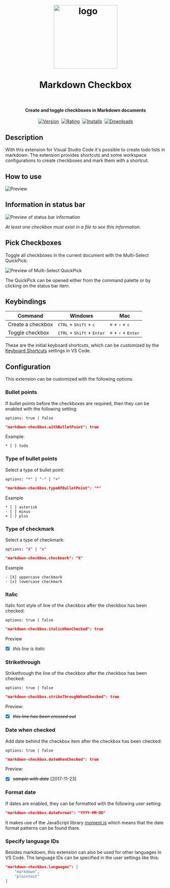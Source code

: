 <h1 align="center">
  <br>
    <img src="https://raw.githubusercontent.com/PKief/vscode-markdown-checkbox/main/logo.png" alt="logo" width="200">
  <br><br>
  Markdown Checkbox
  <br>
  <br>
</h1>

<h4 align="center">Create and toggle checkboxes in Markdown documents</h4>

<p align="center">
    <a href="https://marketplace.visualstudio.com/items?itemName=PKief.markdown-checkbox"><img src="https://vsmarketplacebadges.dev/version/PKief.markdown-checkbox.svg?style=for-the-badge&colorA=252526&colorB=43A047&label=VERSION" alt="Version"></a>&nbsp;
    <a href="https://marketplace.visualstudio.com/items?itemName=PKief.markdown-checkbox"><img src="https://vsmarketplacebadges.dev/rating-short/PKief.markdown-checkbox.svg?style=for-the-badge&colorA=252526&colorB=43A047&label=Rating" alt="Rating"></a>&nbsp;
    <a href="https://marketplace.visualstudio.com/items?itemName=PKief.markdown-checkbox"><img src="https://vsmarketplacebadges.dev/installs-short/PKief.markdown-checkbox.svg?style=for-the-badge&colorA=252526&colorB=43A047&label=Installs" alt="Installs"></a>&nbsp;
    <a href="https://marketplace.visualstudio.com/items?itemName=PKief.markdown-checkbox"><img src="https://vsmarketplacebadges.dev/downloads-short/PKief.markdown-checkbox.svg?style=for-the-badge&colorA=252526&colorB=43A047&label=Downloads" alt="Downloads"></a>
</p>

## Description

With this extension for Visual Studio Code it's possible to create todo lists in markdown. The extension provides shortcuts and some workspace configurations to create checkboxes and mark them with a shortcut.

## How to use

![Preview](https://raw.githubusercontent.com/PKief/vscode-extension-markdown-checkbox/main/images/preview.gif)

## Information in status bar

![Preview of status bar information](https://raw.githubusercontent.com/PKief/vscode-extension-markdown-checkbox/main/images/statusbar_preview.png)

_At least one checkbox must exist in a file to see this information._

## Pick Checkboxes

Toggle all checkboxes in the current document with the Multi-Select QuickPick:

![Preview of Multi-Select QuickPick](images/pick_checkboxes.gif)

The QuickPick can be opened either from the command palette or by clicking on the status bar item.

## Keybindings

| Command           | Windows                                               | Mac                                            |
| ----------------- | ----------------------------------------------------- | ---------------------------------------------- |
| Create a checkbox | <kbd>CTRL</kbd> + <kbd>Shift</kbd> + <kbd>c</kbd>     | <kbd>⌘</kbd> + <kbd>⇧</kbd> + <kbd>c</kbd>     |
| Toggle checkbox   | <kbd>CTRL</kbd> + <kbd>Shift</kbd> + <kbd>Enter</kbd> | <kbd>⌘</kbd> + <kbd>⇧</kbd> + <kbd>Enter</kbd> |

These are the initial keyboard shortcuts, which can be customized by the [Keyboard Shortcuts](https://code.visualstudio.com/docs/getstarted/keybindings) settings in VS Code.

## Configuration

This extension can be customized with the following options.

### Bullet points

If bullet points before the checkboxes are required, then they can be enabled with the following setting:

    options: true | false

```json
"markdown-checkbox.withBulletPoint": true
```

Example:

```
* [ ] todo
```

### Type of bullet points

Select a type of bullet point:

    options: "*" | "-" | "+"

```json
"markdown-checkbox.typeOfBulletPoint": "*"
```

Example

```
* [ ] asterisk
- [ ] minus
+ [ ] plus
```

### Type of checkmark

Select a type of checkmark:

    options: "X" | "x"

```json
"markdown-checkbox.checkmark": "X"
```

Example

```
- [X] uppercase checkmark
- [x] lowercase checkmark
```

### Italic

Italic font style of line of the checkbox after the checkbox has been checked:

    options: true | false

```json
"markdown-checkbox.italicWhenChecked": true
```

Preview

- [x] _this line is italic_

### Strikethrough

Strikethrough the line of the checkbox after the checkbox has been checked:

    options: true | false

```json
"markdown-checkbox.strikeThroughWhenChecked": true
```

Preview:

- [x] ~~_this line has been crossed out_~~

### Date when checked

Add date behind the checkbox item after the checkbox has been checked:

    options: true | false

```json
"markdown-checkbox.dateWhenChecked": true
```

Preview:

- [x] ~~_sample with date_~~ [2017-11-23]

### Format date

If dates are enabled, they can be formatted with the following user setting:

```json
"markdown-checkbox.dateFormat": "YYYY-MM-DD"
```

It makes use of the JavaScript library [moment.js](https://momentjs.com/docs/#/parsing/string-format/) which means that the date format patterns can be found there.

### Specify language IDs

Besides markdown, this extension can also be used for other languages in VS Code. The language IDs can be specified in the user settings like this:

```json
"markdown-checkbox.languages": [
    "markdown",
    "plaintext"
]
```
